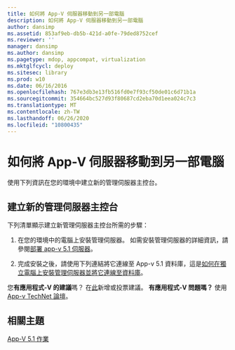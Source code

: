 ```yaml
---
title: 如何將 App-V 伺服器移動到另一部電腦
description: 如何將 App-V 伺服器移動到另一部電腦
author: dansimp
ms.assetid: 853af9eb-db5b-421d-a0fe-79ded8752cef
ms.reviewer: ''
manager: dansimp
ms.author: dansimp
ms.pagetype: mdop, appcompat, virtualization
ms.mktglfcycl: deploy
ms.sitesec: library
ms.prod: w10
ms.date: 06/16/2016
ms.openlocfilehash: 767e3db3e13fb516fd0e7f93cf50de01c6d71b1a
ms.sourcegitcommit: 354664bc527d93f80687cd2eba70d1eea024c7c3
ms.translationtype: MT
ms.contentlocale: zh-TW
ms.lasthandoff: 06/26/2020
ms.locfileid: "10800435"
---
```

# 如何將 App-V 伺服器移動到另一部電腦


使用下列資訊在您的環境中建立新的管理伺服器主控台。

## 建立新的管理伺服器主控台


下列清單顯示建立新管理伺服器主控台所需的步驟：

1.  在您的環境中的電腦上安裝管理伺服器。 如需安裝管理伺服器的詳細資訊，請參閱[部署 app-v 5.1 伺服器](deploying-the-app-v-51-server.md)。

2.  完成安裝之後，請使用下列連結將它連線至 App-v 5.1 資料庫，這是[如何在獨立電腦上安裝管理伺服器並將它連線至資料庫](how-to-install-the-management-server-on-a-standalone-computer-and-connect-it-to-the-database51.md)。

您**有應用程式-V 的建議**嗎？ 在[此](http://appv.uservoice.com/forums/280448-microsoft-application-virtualization)新增或投票建議。 **有應用程式-V 問題嗎？** 使用[App-v TechNet 論壇](https://social.technet.microsoft.com/Forums/home?forum=mdopappv)。

## 相關主題


[App-V 5.1 作業](operations-for-app-v-51.md)

 

 





